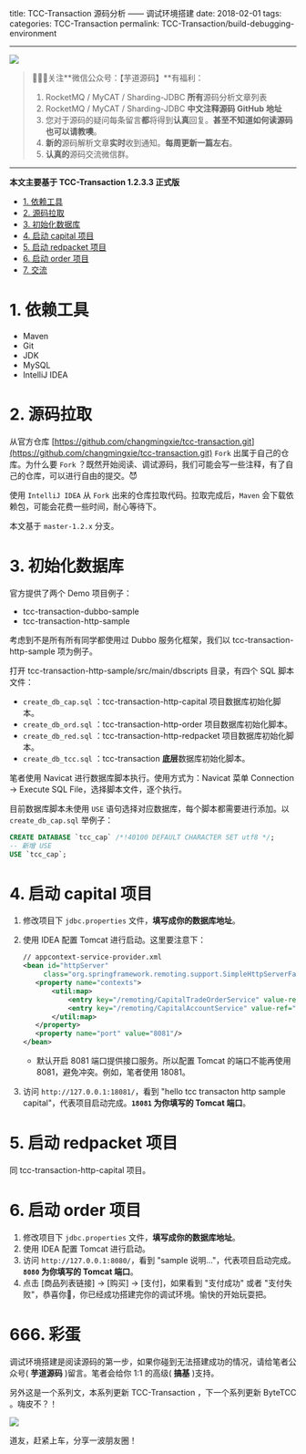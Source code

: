 title: TCC-Transaction 源码分析 —— 调试环境搭建
date: 2018-02-01
tags:
categories: TCC-Transaction
permalink: TCC-Transaction/build-debugging-environment

---

![](http://www.iocoder.cn/images/common/wechat_mp_2017_07_31.jpg)

> 🙂🙂🙂关注**微信公众号：【芋道源码】**有福利：  
> 1. RocketMQ / MyCAT / Sharding-JDBC **所有**源码分析文章列表  
> 2. RocketMQ / MyCAT / Sharding-JDBC **中文注释源码 GitHub 地址**  
> 3. 您对于源码的疑问每条留言**都**将得到**认真**回复。**甚至不知道如何读源码也可以请教噢**。  
> 4. **新的**源码解析文章**实时**收到通知。**每周更新一篇左右**。  
> 5. **认真的**源码交流微信群。

-------

**本文主要基于 TCC-Transaction 1.2.3.3 正式版**  

- [1. 依赖工具](#)
- [2. 源码拉取](#)
- [3. 初始化数据库](#)
- [4. 启动 capital 项目](#)
- [5. 启动 redpacket 项目](#)
- [6. 启动 order 项目](#)
- [7. 交流](#)

# 1. 依赖工具

* Maven
* Git
* JDK
* MySQL
* IntelliJ IDEA

# 2. 源码拉取

从官方仓库 [https://github.com/changmingxie/tcc-transaction.git](https://github.com/changmingxie/tcc-transaction.git) `Fork` 出属于自己的仓库。为什么要 `Fork` ？既然开始阅读、调试源码，我们可能会写一些注释，有了自己的仓库，可以进行自由的提交。😈

使用 `IntelliJ IDEA` 从 `Fork` 出来的仓库拉取代码。拉取完成后，`Maven` 会下载依赖包，可能会花费一些时间，耐心等待下。

本文基于 `master-1.2.x` 分支。

# 3. 初始化数据库

官方提供了两个 Demo 项目例子：

* tcc-transaction-dubbo-sample
* tcc-transaction-http-sample

考虑到不是所有所有同学都使用过 Dubbo 服务化框架，我们以 tcc-transaction-http-sample 项为例子。

打开 tcc-transaction-http-sample/src/main/dbscripts 目录，有四个 SQL 脚本文件：

* `create_db_cap.sql` ：tcc-transaction-http-capital  项目数据库初始化脚本。
* `create_db_ord.sql` ：tcc-transaction-http-order 项目数据库初始化脚本。
* `create_db_red.sql` ：tcc-transaction-http-redpacket 项目数据库初始化脚本。
* `create_db_tcc.sql` ：tcc-transaction **底层**数据库初始化脚本。

笔者使用 Navicat 进行数据库脚本执行。使用方式为：Navicat 菜单 Connection -> Execute SQL File，选择脚本文件，逐个执行。

目前数据库脚本未使用 `USE` 语句选择对应数据库，每个脚本都需要进行添加。以 `create_db_cap.sql` 举例子：

```SQL
CREATE DATABASE `tcc_cap` /*!40100 DEFAULT CHARACTER SET utf8 */;
-- 新增 USE
USE `tcc_cap`;
```

# 4. 启动 capital 项目

1. 修改项目下 `jdbc.properties` 文件，**填写成你的数据库地址**。
2. 使用 IDEA 配置 Tomcat 进行启动。这里要注意下：

    ```XML
    // appcontext-service-provider.xml
    <bean id="httpServer"
         class="org.springframework.remoting.support.SimpleHttpServerFactoryBean">
       <property name="contexts">
           <util:map>
               <entry key="/remoting/CapitalTradeOrderService" value-ref="capitalTradeOrderServiceExporter"/>
               <entry key="/remoting/CapitalAccountService" value-ref="capitalAccountServiceExporter"/>
           </util:map>
       </property>
       <property name="port" value="8081"/>
    </bean>
    ```
    * 默认开启 8081 端口提供接口服务。所以配置 Tomcat 的端口不能再使用 8081，避免冲突。例如，笔者使用 18081。

3. 访问 `http://127.0.0.1:18081/`，看到 "hello tcc transacton http sample capital"，代表项目启动完成。**`18081` 为你填写的 Tomcat 端口**。

# 5. 启动 redpacket 项目

同 tcc-transaction-http-capital 项目。

# 6. 启动 order 项目

1. 修改项目下 `jdbc.properties` 文件，**填写成你的数据库地址**。
2. 使用 IDEA 配置 Tomcat 进行启动。
3. 访问 `http://127.0.0.1:8080/`，看到 "sample 说明..."，代表项目启动完成。**`8080` 为你填写的 Tomcat 端口**。
4. 点击 [商品列表链接] -> [购买] -> [支付]，如果看到 "支付成功" 或者 "支付失败"，恭喜你🎉，你已经成功搭建完你的调试环境。愉快的开始玩耍把。


# 666. 彩蛋

调试环境搭建是阅读源码的第一步，如果你碰到无法搭建成功的情况，请给笔者公众号( **芋道源码** )留言。笔者会给你 1:1 的高级( **搞基** )支持。

另外这是一个系列文，本系列更新 TCC-Transaction ，下一个系列更新 ByteTCC 。嗨皮不？！

![](http://www.iocoder.cn/images/TCC-Transaction/2018_02_01/01.png)

道友，赶紧上车，分享一波朋友圈！

